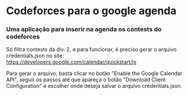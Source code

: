 # Codeforces para o google agenda

### Uma aplicação para inserir na agenda os contests do codeforces

Só filtra contests da div. 2, e para funcionar, é preciso gerar o arquivo credentials.json no site: https://developers.google.com/calendar/quickstart/js

Para gerar o arquivo, basta clicar no botão "Enable the Google Calendar API", seguir os passos até que apareça o botão "Download Client Configuration" e escolher onde deseja salvar o arquivo credentials.json.
